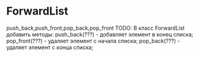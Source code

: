 # ForwardList
push_back,push_front,pop_back,pop_front
TODO:
В класс ForwardList добавить методы:
push_back(???)	- добавляет элемент в конец списка;
pop_front(???)	- удаляет элемент с начала списка;
pop_back(???)	- удаляет элемент с конца списка;
